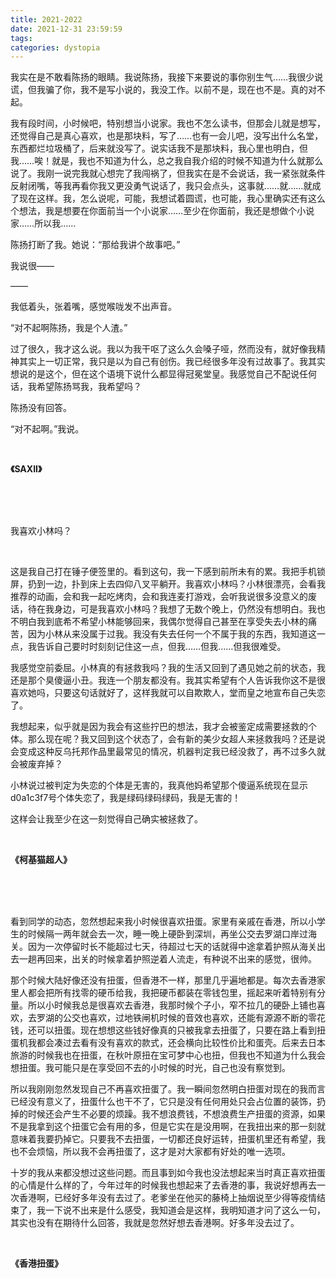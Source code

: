 ```yaml
---
title: 2021-2022
date: 2021-12-31 23:59:59
tags: 
categories: dystopia
---
```


我实在是不敢看陈扬的眼睛。我说陈扬，我接下来要说的事你别生气……我很少说谎，但我骗了你，我不是写小说的，我没工作。以前不是，现在也不是。真的对不起。

我有段时间，小时候吧，特别想当小说家。我也不怎么读书，但那会儿就是想写，还觉得自己是真心喜欢，也是那块料，写了……也有一会儿吧，没写出什么名堂，东西都烂垃圾桶了，后来就没写了。说实话我不是那块料，我心里也明白，但我……唉！就是，我也不知道为什么，总之我自我介绍的时候不知道为什么就那么说了。我刚一说完我就心想完了我闯祸了，但我实在是不会说话，我一紧张就条件反射闭嘴，等我再看你我又更没勇气说话了，我只会点头，这事就……就……就成了现在这样。我，怎么说呢，可能，我想试着圆谎，也可能，我心里确实还有这么个想法，我是想要在你面前当一个小说家……至少在你面前，我还是想做个小说家……所以我……

陈扬打断了我。她说：“那给我讲个故事吧。”

我说很——

——

我低着头，张着嘴，感觉喉咙发不出声音。

“对不起啊陈扬，我是个人渣。”

过了很久，我才这么说。我以为我干呕了这么久会嗓子哑，然而没有，就好像我精神其实上一切正常，我只是以为自己有创伤。我已经很多年没有过故事了。我其实想说的是这个，但在这个语境下说什么都显得冠冕堂皇。我感觉自己不配说任何话，我希望陈扬骂我，我希望吗？

陈扬没有回答。

“对不起啊。”我说。

  <br>

**《SAXII》**

  <br> <br> <br>

我喜欢小林吗？

  <br>

这是我自己打在锤子便签里的。看到这句，我一下感到前所未有的累。我把手机锁屏，扔到一边，扑到床上去四仰八叉平躺开。我喜欢小林吗？小林很漂亮，会看我推荐的动画，会和我一起吃烤肉，会和我连麦打游戏，会听我说很多没意义的废话，待在我身边，可是我喜欢小林吗？我想了无数个晚上，仍然没有想明白。我也不明白我到底希不希望小林能够回来，我偶尔觉得自己甚至在享受失去小林的痛苦，因为小林从来没属于过我。我没有失去任何一个不属于我的东西，我知道这一点，我告诉自己要时时刻刻记住这一点，但我……但我……但我很难受。

我感觉空前委屈。小林真的有拯救我吗？我的生活又回到了遇见她之前的状态，我还是那个臭傻逼小丑。我连一个朋友都没有。我其实希望有个人告诉我你这不是很喜欢她吗，只要这句话就好了，这样我就可以自欺欺人，堂而皇之地宣布自己失恋了。

我想起来，似乎就是因为我会有这些拧巴的想法，我才会被鉴定成需要拯救的个体。那么现在呢？我又回到这个状态了，会有新的美少女超人来拯救我吗？还是说会变成这种反乌托邦作品里最常见的情况，机器判定我已经没救了，再不过多久就会被废弃掉？

小林说过被判定为失恋的个体是无害的，我真他妈希望那个傻逼系统现在显示d0a1c3f7号个体失恋了，我是绿码绿码绿码，我是无害的！

这样会让我至少在这一刻觉得自己确实被拯救了。

  <br>

**《柯基猫超人》**

  <br> <br> <br>

看到同学的动态，忽然想起来我小时候很喜欢扭蛋。家里有亲戚在香港，所以小学生的时候隔一两年就会去一次，睡一晚上硬卧到深圳，再坐公交去罗湖口岸过海关。因为一次停留时长不能超过七天，待超过七天的话就得中途拿着护照从海关出去一趟再回来，出关的时候拿着护照逆着人流走，有种说不出来的感觉，很帅。

那个时候大陆好像还没有扭蛋，但香港不一样，那里几乎遍地都是。每次去香港家里人都会把所有找零的硬币给我，我把硬币都装在零钱包里，摇起来听着特别有分量。所以小时候我总是很喜欢去香港，我那时候个子小，窄不拉几的硬卧上铺也喜欢，去罗湖的公交也喜欢，过地铁闸机时候的音效也喜欢，还能有源源不断的零花钱，还可以扭蛋。现在想想这些钱好像真的只被我拿去扭蛋了，只要在路上看到扭蛋机我都会凑过去看有没有喜欢的款式，还会横向比较性价比和蛋壳。后来去日本旅游的时候我也在扭蛋，在秋叶原扭在宝可梦中心也扭，但我也不知道为什么我会想扭蛋。我可能只是在享受回不去的小时候的时光，自己也没有察觉到。

所以我刚刚忽然发现自己不再喜欢扭蛋了。我一瞬间忽然明白扭蛋对现在的我而言已经没有意义了，扭蛋什么也干不了，它只是没有任何用处只会占位置的装饰，扔掉的时候还会产生不必要的烦躁。我不想浪费钱，不想浪费生产扭蛋的资源，如果不是我拿到这个扭蛋它会有用的多，但是它实在是没用啊，在我扭出来的那一刻就意味着我要扔掉它。只要我不去扭蛋，一切都还良好运转，扭蛋机里还有希望，我也不会烦恼，所以我不会再扭蛋了，这才是对大家都有好处的唯一选项。

十岁的我从来都没想过这些问题。而且事到如今我也没法想起来当时真正喜欢扭蛋的心情是什么样的了，今年过年的时候我也想起来了去香港的事，我说好想再去一次香港啊，已经好多年没有去过了。老爹坐在他买的藤椅上抽烟说至少得等疫情结束了，我一下说不出来是什么感受，我知道会是这样，我明知道才问了这么一句，其实也没有在期待什么回答，我就是忽然好想去香港啊。好多年没去过了。

 <br>

**《香港扭蛋》**

 